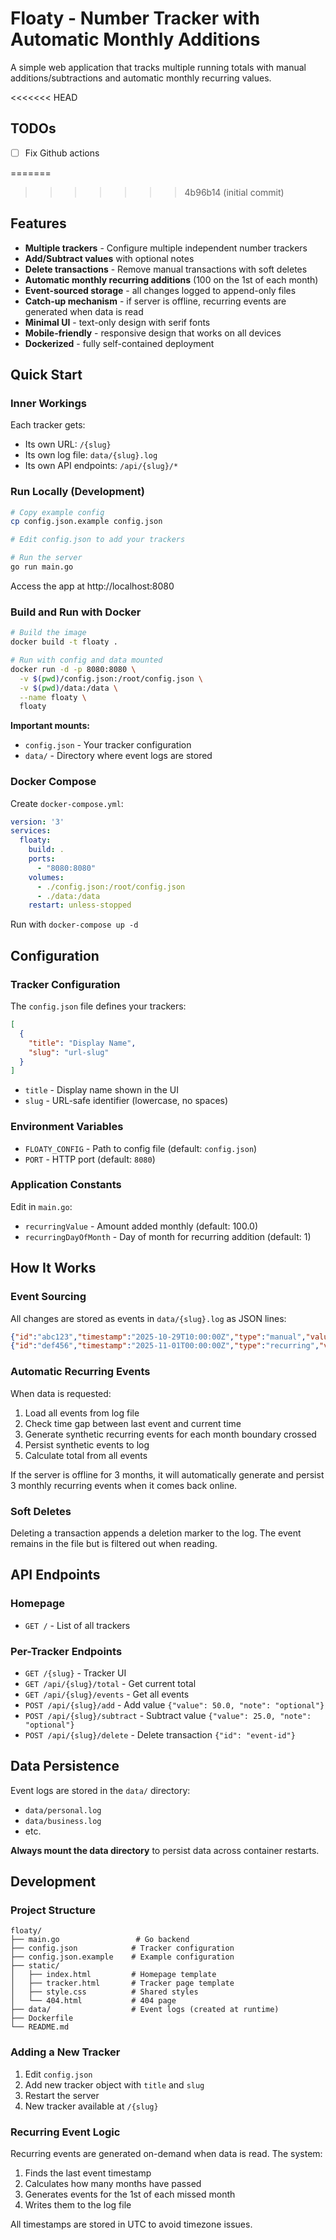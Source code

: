# Floaty - Number Tracker with Automatic Monthly Additions

A simple web application that tracks multiple running totals with manual additions/subtractions and automatic monthly recurring values.

<<<<<<< HEAD
## TODOs
- [ ] Fix Github actions

=======
>>>>>>> 4b96b14 (initial commit)
## Features

- **Multiple trackers** - Configure multiple independent number trackers
- **Add/Subtract values** with optional notes
- **Delete transactions** - Remove manual transactions with soft deletes
- **Automatic monthly recurring additions** (100 on the 1st of each month)
- **Event-sourced storage** - all changes logged to append-only files
- **Catch-up mechanism** - if server is offline, recurring events are generated when data is read
- **Minimal UI** - text-only design with serif fonts
- **Mobile-friendly** - responsive design that works on all devices
- **Dockerized** - fully self-contained deployment

## Quick Start

### Inner Workings 

Each tracker gets:
- Its own URL: `/{slug}`
- Its own log file: `data/{slug}.log`
- Its own API endpoints: `/api/{slug}/*`

### Run Locally (Development)

```bash
# Copy example config
cp config.json.example config.json

# Edit config.json to add your trackers

# Run the server
go run main.go
```

Access the app at http://localhost:8080

### Build and Run with Docker

```bash
# Build the image
docker build -t floaty .

# Run with config and data mounted
docker run -d -p 8080:8080 \
  -v $(pwd)/config.json:/root/config.json \
  -v $(pwd)/data:/data \
  --name floaty \
  floaty
```

**Important mounts:**
- `config.json` - Your tracker configuration
- `data/` - Directory where event logs are stored

### Docker Compose

Create `docker-compose.yml`:

```yaml
version: '3'
services:
  floaty:
    build: .
    ports:
      - "8080:8080"
    volumes:
      - ./config.json:/root/config.json
      - ./data:/data
    restart: unless-stopped
```

Run with `docker-compose up -d`

## Configuration

### Tracker Configuration

The `config.json` file defines your trackers:

```json
[
  {
    "title": "Display Name",
    "slug": "url-slug"
  }
]
```

- `title` - Display name shown in the UI
- `slug` - URL-safe identifier (lowercase, no spaces)

### Environment Variables

- `FLOATY_CONFIG` - Path to config file (default: `config.json`)
- `PORT` - HTTP port (default: `8080`)

### Application Constants

Edit in `main.go`:

- `recurringValue` - Amount added monthly (default: 100.0)
- `recurringDayOfMonth` - Day of month for recurring addition (default: 1)

## How It Works

### Event Sourcing

All changes are stored as events in `data/{slug}.log` as JSON lines:

```json
{"id":"abc123","timestamp":"2025-10-29T10:00:00Z","type":"manual","value":50.0,"note":"Initial deposit"}
{"id":"def456","timestamp":"2025-11-01T00:00:00Z","type":"recurring","value":100.0,"note":"Monthly recurring addition"}
```

### Automatic Recurring Events

When data is requested:
1. Load all events from log file
2. Check time gap between last event and current time
3. Generate synthetic recurring events for each month boundary crossed
4. Persist synthetic events to log
5. Calculate total from all events

If the server is offline for 3 months, it will automatically generate and persist 3 monthly recurring events when it comes back online.

### Soft Deletes

Deleting a transaction appends a deletion marker to the log. The event remains in the file but is filtered out when reading.

## API Endpoints

### Homepage
- `GET /` - List of all trackers

### Per-Tracker Endpoints
- `GET /{slug}` - Tracker UI
- `GET /api/{slug}/total` - Get current total
- `GET /api/{slug}/events` - Get all events
- `POST /api/{slug}/add` - Add value `{"value": 50.0, "note": "optional"}`
- `POST /api/{slug}/subtract` - Subtract value `{"value": 25.0, "note": "optional"}`
- `POST /api/{slug}/delete` - Delete transaction `{"id": "event-id"}`

## Data Persistence

Event logs are stored in the `data/` directory:
- `data/personal.log`
- `data/business.log`
- etc.

**Always mount the data directory** to persist data across container restarts.

## Development

### Project Structure

```
floaty/
├── main.go                 # Go backend
├── config.json            # Tracker configuration
├── config.json.example    # Example configuration
├── static/
│   ├── index.html         # Homepage template
│   ├── tracker.html       # Tracker page template
│   ├── style.css          # Shared styles
│   └── 404.html           # 404 page
├── data/                  # Event logs (created at runtime)
├── Dockerfile
└── README.md
```

### Adding a New Tracker

1. Edit `config.json`
2. Add new tracker object with `title` and `slug`
3. Restart the server
4. New tracker available at `/{slug}`

### Recurring Event Logic

Recurring events are generated on-demand when data is read. The system:
1. Finds the last event timestamp
2. Calculates how many months have passed
3. Generates events for the 1st of each missed month
4. Writes them to the log file

All timestamps are stored in UTC to avoid timezone issues.
